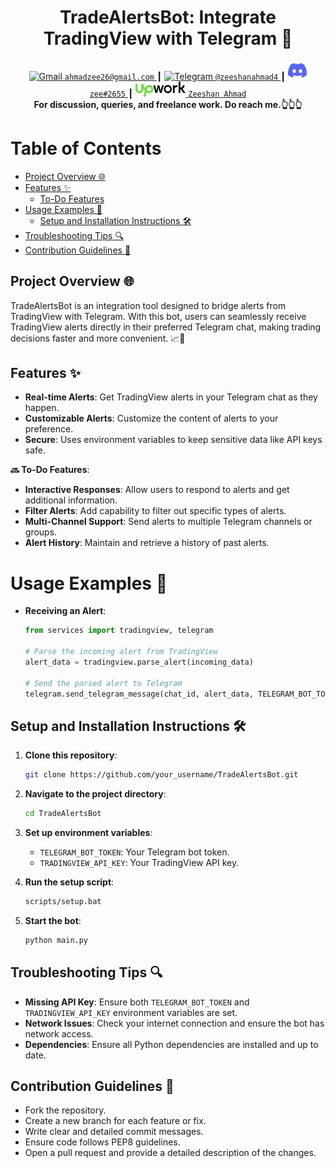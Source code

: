<h1 align="center">TradeAlertsBot: Integrate TradingView with Telegram 🚀</h1>

<div align="center">
  <a href="https://mail.google.com/mail/u/?authuser=ahmadzee26@gmail.com">
    <img alt="Gmail" width="30px" src="https://edent.github.io/SuperTinyIcons/images/svg/gmail.svg" />
    <code>ahmadzee26@gmail.com</code>
  </a>
  <span> ┃ </span>
  
  <a href="https://t.me/zeeshanahmad4">
    <img alt="Telegram" width="30px" src="https://edent.github.io/SuperTinyIcons/images/svg/telegram.svg" />
    <code>@zeeshanahmad4</code>
  </a>
  <span> ┃ </span>
  
  <a href="https://discord.com">
    <img alt="Discord" width="30px" src="https://github.com/Zeeshanahmad4/RealEstateMate-WhatsApp-Group-Management-Bot/blob/main/discord-icon-svgrepo-com.svg" />
    <code>zee#2655</code>
  </a>
  <span> ┃ </span>
  
  <a href="https://www.upwork.com/freelancers/zeeshanahmad291">
    <img alt="Upwork" width="80px" src="https://github.com/Zeeshanahmad4/Zeeshanahmad4/blob/main/upwork.svg" />
    <code>Zeeshan Ahmad</code>
  </a>
  
  <br />
  <strong>For discussion, queries, and freelance work. Do reach me.👆👆👆</strong>
</div>

# Table of Contents

- [Project Overview 🌐](#project-overview-)
- [Features ✨](#features-)
   - [To-Do Features](#to-do-features)
- [Usage Examples 🚀](#usage-examples-)
   - [Setup and Installation Instructions 🛠️](#setup-and-installation-instructions-)
- [Troubleshooting Tips 🔍](#troubleshooting-tips-)
- [Contribution Guidelines 🤝](#contribution-guidelines-)
 




## Project Overview 🌐 


 TradeAlertsBot is an integration tool designed to bridge alerts from TradingView with Telegram. With this bot, users can seamlessly receive TradingView alerts directly in their preferred Telegram chat, making trading decisions faster and more convenient. 📈🔔

## Features ✨

- **Real-time Alerts**: Get TradingView alerts in your Telegram chat as they happen.
- **Customizable Alerts**: Customize the content of alerts to your preference.
- **Secure**: Uses environment variables to keep sensitive data like API keys safe.

**🔜 To-Do Features**:

- **Interactive Responses**: Allow users to respond to alerts and get additional information.
- **Filter Alerts**: Add capability to filter out specific types of alerts.
- **Multi-Channel Support**: Send alerts to multiple Telegram channels or groups.
- **Alert History**: Maintain and retrieve a history of past alerts.

# Usage Examples 🚀

- **Receiving an Alert**:
    ```python
    from services import tradingview, telegram
    
    # Parse the incoming alert from TradingView
    alert_data = tradingview.parse_alert(incoming_data)
    
    # Send the parsed alert to Telegram
    telegram.send_telegram_message(chat_id, alert_data, TELEGRAM_BOT_TOKEN)
    ```

## Setup and Installation Instructions 🛠️

1. **Clone this repository**:
    ```bash
    git clone https://github.com/your_username/TradeAlertsBot.git
    ```

2. **Navigate to the project directory**:
    ```bash
    cd TradeAlertsBot
    ```

3. **Set up environment variables**:
    - `TELEGRAM_BOT_TOKEN`: Your Telegram bot token.
    - `TRADINGVIEW_API_KEY`: Your TradingView API key.

4. **Run the setup script**:
    ```bash
    scripts/setup.bat
    ```

5. **Start the bot**:
    ```bash
    python main.py
    ```


## Troubleshooting Tips 🔍

- **Missing API Key**: Ensure both `TELEGRAM_BOT_TOKEN` and `TRADINGVIEW_API_KEY` environment variables are set.
- **Network Issues**: Check your internet connection and ensure the bot has network access.
- **Dependencies**: Ensure all Python dependencies are installed and up to date.

## Contribution Guidelines 🤝

- Fork the repository.
- Create a new branch for each feature or fix.
- Write clear and detailed commit messages.
- Ensure code follows PEP8 guidelines.
- Open a pull request and provide a detailed description of the changes.
